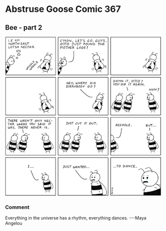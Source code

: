 # Abstruse Goose Comic 367
## Bee - part 2

![image](but_otto_is_a_woman-s_name.png)
### Comment
Everything in the universe has a rhythm, everything dances.   ---Maya Angelou
